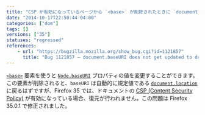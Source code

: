 ```yaml
---
title: "CSP が有効になっているページから `<base>` が削除されたときに `document.baseURI` が更新されません "
date: "2014-10-17T22:50:44-04:00"
categories: ["dom"]
tags: []
versions: ["35"]
statuses: "regressed"
references:
    - url: "https://bugzilla.mozilla.org/show_bug.cgi?id=1121857"
      title: "Bug 1121857 – document.baseURI does not get updated to document.location after base tag is removed from DOM for site with a CSP"
---
```

[`<base>`](https://developer.mozilla.org/docs/Web/HTML/Element/base) 要素を使うと [`Node.baseURI`](https://developer.mozilla.org/docs/Web/API/Node.baseURI) プロパティの値を変更することができます。この要素が削除されると、`baseURI` は自動的に規定値である [`document.location`](https://developer.mozilla.org/docs/Web/API/document.location) に戻るはずですが、Firefox 35 では、ドキュメントの [CSP (Content Security Policy)](https://developer.mozilla.org/docs/Web/Security/CSP) が有効になっている場合、復元が行われません。この問題は Firefox 35.0.1 で修正されました。
